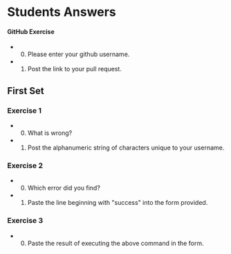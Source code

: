 # Students Answers

#### GitHub Exercise

- 0) Please enter your github username.

- 1) Post the link to your pull request.


## First Set

### Exercise 1

- 0) What is wrong?

- 1) Post the alphanumeric string of characters unique to your username.

### Exercise 2

- 0) Which error did you find?

- 1) Paste the line beginning with "success" into the form provided. 

### Exercise 3

- 0) Paste the result of executing the above command in the form.
